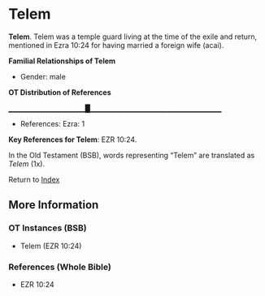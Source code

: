 # Telem
**Telem**. 
Telem was a temple guard living at the time of the exile and return, mentioned in Ezra 10:24 for having married a foreign wife (acai). 




**Familial Relationships of Telem**


* Gender: male


**OT Distribution of References**

▁▁▁▁▁▁▁▁▁▁▁▁▁▁█▁▁▁▁▁▁▁▁▁▁▁▁▁▁▁▁▁▁▁▁▁▁▁▁
* References: Ezra: 1



**Key References for Telem**: 
EZR 10:24. 


In the Old Testament (BSB), words representing “Telem” are translated as 
*Telem* (1x). 




Return to [Index](00-Index.md)

## More Information

### OT Instances (BSB)

* Telem (EZR 10:24)



### References (Whole Bible)

* EZR 10:24



